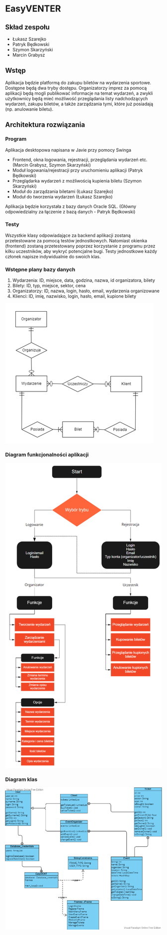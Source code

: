 # EasyVENTER

## Skład zespołu
- Łukasz Szarejko
- Patryk Będkowski
- Szymon Skarzyński
- Marcin Grabysz

## Wstęp
Aplikacja będzie platformą do zakupu biletów na wydarzenia sportowe.
Dostępne będą dwa tryby dostępu. Organizatorzy imprez za pomocą aplikacji
będą mogli publikować informacje na temat wydarzeń, a zwykli użytkownicy
będą mieć możliwość przeglądania listy nadchodzących wydarzeń, zakupu biletów, a także zarządzania tymi, które już posiadają (np. anulowanie biletu).

## Architektura rozwiązania

### Program
Aplikacja desktopowa napisana w Javie przy pomocy Swinga 
- Frontend, okna logowania, rejestracji, przeglądania wydarzeń etc. (Marcin Grabysz, Szymon Skarzyński)
- Moduł logowania/rejestracji przy uruchomieniu aplikacji (Patryk Będkowski)
- Przeglądarka wydarzeń z możliwością kupienia biletu (Szymon Skarzyński)
- Moduł do zarządzania biletami (Łukasz Szarejko)
- Moduł do tworzenia wydarzeń (Łukasz Szarejko)
<p>Aplikacja będzie korzystała z bazy danych Oracle SQL. (Główny odpowiedzialny za łączenie z bazą danych - Patryk Będkowski)</p>

### Testy
Wszystkie klasy odpowiadające za backend aplikacji zostaną przetestowane za pomocą testów jednostkowych.
Natomiast okienka (frontend) zostaną przetestowany poprzez korzystanie z programu przez kilku uczestników, aby wykryć potencjalne bugi.
Testy jednostkowe każdy członek napisze indywidualnie do swoich klas.

### Wstępne plany bazy danych
1. Wydarzenia: ID, miejsce, data, godzina, nazwa, id organizatora, bilety
2. Bilety: ID, typ, miejsce, sektor, cena
3. Organizatorzy: ID, nazwa, login, hasło, email, wydarzenia organizowane
4. Klienci: ID, imię, nazwisko, login, hasło, email, kupione bilety

![ERD_EasyVENT.png](./diagrams/ERD_EasyVENT.png)

### Diagram funkcjonalności aplikacji

![EasyVENT_diagram_flow.png](./diagrams/EasyVENT_diagram_flow.png)

### Diagram klas

![ClassDiagram.png](./diagrams/ClassDiagram.png)
